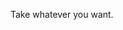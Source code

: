 Take whatever you want.


<!---
Skill-Bandit/Skill-Bandit is a ✨ special ✨ repository because its `README.md` (this file) appears on your GitHub profile.
You can click the Preview link to take a look at your changes.
--->
